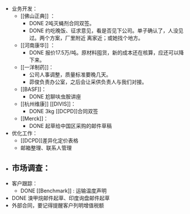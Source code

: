 - 业务开发：
	- [[佛山正典]] ：
		- DONE 2吨灭蝇剂合同双签。
		- DONE 约吃晚饭、征求意见，看是否见下公司。单子确认了，人没见过。两个方案，厂里附近 离家近；或她找个地方。
	- [[河南康华]] ：
		- DONE 报价17.5万/吨。原材料囤货，新的成本还在核算，应还可以降下来。
	- [[一洋制药]]：
		- 公司人事调整，质量标准要晚几天。
		- 茆俊负责办公室，之后会让采供负责人与我们对接。
	- [[BASF]]：
		- DONE 尬聊呋虫胺讲座
	- [[杭州维康]] [[DIVIS]]：
		- DONE 3kg [[DCPD]]合同双签
	- [[Merck]]：
		- DONE 起草给中国区采购的邮件草稿
- 优化工作：
	- [[DCPD]]差异化定价表格
	- 邮箱整理、联系人管理
- 市场调查：
	-
- 客户跟踪：
	- DONE [[Benchmark]] : 运输温度声明
- DONE 溴甲烷邮件起草、印度询盘邮件起草
- 外部合同，要记得提醒客户列明增值税额